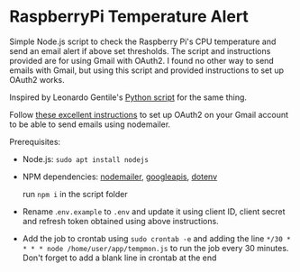 # RaspberryPi Temperature Alert

Simple Node.js script to check the Raspberry Pi's CPU temperature and send an email alert if above set thresholds. The script and instructions provided are for using Gmail with OAuth2. I found no other way to send emails with Gmail, but using this script and provided instructions to set up OAuth2 works.

Inspired by Leonardo Gentile's [Python script](https://gist.github.com/LeonardoGentile/7a5330e6bc55860feee5d0dd79e7965d) for the same thing.

Follow [these excellent instructions](https://medium.com/@nickroach_50526/sending-emails-with-node-js-using-smtp-gmail-and-oauth2-316fe9c790a1) to set up OAuth2 on your Gmail account to be able to send emails using nodemailer.

Prerequisites:

- Node.js:
  `sudo apt install nodejs`
- NPM dependencies: [nodemailer](https://nodemailer.com/smtp/oauth2/), [googleapis](https://www.npmjs.com/package/googleapis), [dotenv](https://www.npmjs.com/package/dotenv)

  run `npm i` in the script folder
- Rename .`env.example` to `.env` and update it using client ID, client secret and refresh token obtained using above instructions.
- Add the job to crontab using `sudo crontab -e` and adding the line `*/30 * * * * node /home/user/app/tempmon.js` to run the job every 30 minutes. Don't forget to add a blank line in crontab at the end
